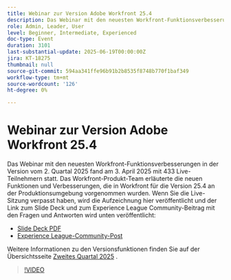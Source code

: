 ```yaml
---
title: Webinar zur Version Adobe Workfront 25.4
description: Das Webinar mit den neuesten Workfront-Funktionsverbesserungen in der Version vom 2. Quartal 2025 fand am 3. April 2025 mit 433 Live-Teilnehmern statt.
role: Admin, Leader, User
level: Beginner, Intermediate, Experienced
doc-type: Event
duration: 3101
last-substantial-update: 2025-06-19T00:00:00Z
jira: KT-18275
thumbnail: null
source-git-commit: 594aa341ffe96b91b2b8535f8748b770f1baf349
workflow-type: tm+mt
source-wordcount: '126'
ht-degree: 0%

---
```


# Webinar zur Version Adobe Workfront 25.4

Das Webinar mit den neuesten Workfront-Funktionsverbesserungen in der Version vom 2. Quartal 2025 fand am 3. April 2025 mit 433 Live-Teilnehmern statt. Das Workfront-Produkt-Team erläuterte die neuen Funktionen und Verbesserungen, die in Workfront für die Version 25.4 an der Produktionsumgebung vorgenommen wurden. Wenn Sie die Live-Sitzung verpasst haben, wird die Aufzeichnung hier veröffentlicht und der Link zum Slide Deck und zum Experience League Community-Beitrag mit den Fragen und Antworten wird unten veröffentlicht:

* [Slide Deck PDF](https://workfront-experience.s3.us-west-2.amazonaws.com/Training/Guides/Customer+Success+at+Scale/040325+-+25.4+Second+Quarter+2025+Release+Webinar.pdf)
* [Experience League-Community-Post](https://experienceleaguecommunities.adobe.com/t5/workfront-discussions/event-follow-up-adobe-workfront-second-quarter-2025-release/td-p/746716)

Weitere Informationen zu den Versionsfunktionen finden Sie auf der Übersichtsseite [Zweites Quartal 2025](https://experienceleague.adobe.com/de/docs/workfront/using/product-announcements/product-releases/release-25-q2/25-q2-release-overview) .


>[!VIDEO](https://video.tv.adobe.com/v/3463798/?learn=on&enablevpops)
